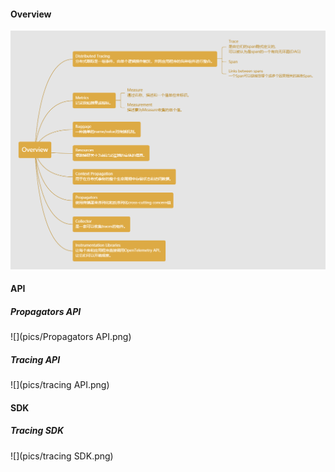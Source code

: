 #### Overview

![](pics/Overview.png)

#### API

##### Propagators API

![](pics/Propagators API.png)

##### Tracing API

![](pics/tracing API.png)

#### SDK

##### Tracing SDK

![](pics/tracing SDK.png)